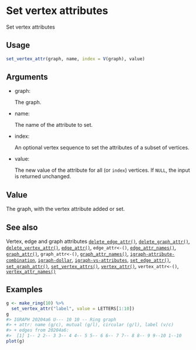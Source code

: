 # Set vertex attributes

Set vertex attributes

## Usage

``` r
set_vertex_attr(graph, name, index = V(graph), value)
```

## Arguments

- graph:

  The graph.

- name:

  The name of the attribute to set.

- index:

  An optional vertex sequence to set the attributes of a subset of
  vertices.

- value:

  The new value of the attribute for all (or `index`) vertices. If
  `NULL`, the input is returned unchanged.

## Value

The graph, with the vertex attribute added or set.

## See also

Vertex, edge and graph attributes
[`delete_edge_attr()`](https://r.igraph.org/reference/delete_edge_attr.md),
[`delete_graph_attr()`](https://r.igraph.org/reference/delete_graph_attr.md),
[`delete_vertex_attr()`](https://r.igraph.org/reference/delete_vertex_attr.md),
[`edge_attr()`](https://r.igraph.org/reference/edge_attr.md),
`edge_attr<-()`,
[`edge_attr_names()`](https://r.igraph.org/reference/edge_attr_names.md),
[`graph_attr()`](https://r.igraph.org/reference/graph_attr.md),
`graph_attr<-()`,
[`graph_attr_names()`](https://r.igraph.org/reference/graph_attr_names.md),
[`igraph-attribute-combination`](https://r.igraph.org/reference/igraph-attribute-combination.md),
[`igraph-dollar`](https://r.igraph.org/reference/igraph-dollar.md),
[`igraph-vs-attributes`](https://r.igraph.org/reference/igraph-vs-attributes.md),
[`set_edge_attr()`](https://r.igraph.org/reference/set_edge_attr.md),
[`set_graph_attr()`](https://r.igraph.org/reference/set_graph_attr.md),
[`set_vertex_attrs()`](https://r.igraph.org/reference/set_vertex_attrs.md),
[`vertex_attr()`](https://r.igraph.org/reference/vertex_attr.md),
`vertex_attr<-()`,
[`vertex_attr_names()`](https://r.igraph.org/reference/vertex_attr_names.md)

## Examples

``` r
g <- make_ring(10) %>%
  set_vertex_attr("label", value = LETTERS[1:10])
g
#> IGRAPH 20204a6 U--- 10 10 -- Ring graph
#> + attr: name (g/c), mutual (g/l), circular (g/l), label (v/c)
#> + edges from 20204a6:
#>  [1] 1-- 2 2-- 3 3-- 4 4-- 5 5-- 6 6-- 7 7-- 8 8-- 9 9--10 1--10
plot(g)
```

